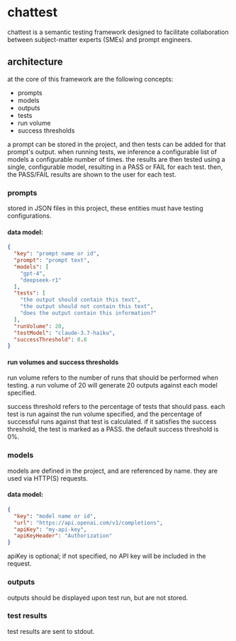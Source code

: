 # chattest

chattest is a semantic testing framework designed to facilitate collaboration between subject-matter experts (SMEs) and prompt engineers.

## architecture

at the core of this framework are the following concepts:
* prompts
* models
* outputs
* tests
* run volume
* success thresholds

a prompt can be stored in the project, and then tests can be added for that prompt's output. when running tests, we inference a configurable list of models a configurable number of times. the results are then tested using a single, configurable model, resulting in a PASS or FAIL for each test. then, the PASS/FAIL results are shown to the user for each test.

### prompts

stored in JSON files in this project, these entities must have testing configurations.

#### data model:

```json
{
  "key": "prompt name or id",
  "prompt": "prompt text",
  "models": [
    "gpt-4",
    "deepseek-r1"
  ],
  "tests": [
    "the output should contain this text",
    "the output should not contain this text",
    "does the output contain this information?"
  ],
  "runVolume": 20,
  "testModel": "claude-3.7-haiku",
  "successThreshold": 0.8
}
```

#### run volumes and success thresholds

run volume refers to the number of runs that should be performed when testing. a run volume of 20 will generate 20 outputs against each model specified.

success threshold refers to the percentage of tests that should pass. each test is run against the run volume specified, and the percentage of successful runs against that test is calculated. if it satisfies the success threshold, the test is marked as a PASS. the default success threshold is 0%.

### models

models are defined in the project, and are referenced by name. they are used via HTTP(S) requests.

#### data model:

```json
{
  "key": "model name or id",
  "url": "https://api.openai.com/v1/completions",
  "apiKey": "my-api-key",
  "apiKeyHeader": "Authorization"
}
```

apiKey is optional; if not specified, no API key will be included in the request.

### outputs

outputs should be displayed upon test run, but are not stored.

### test results

test results are sent to stdout.
